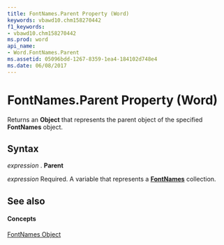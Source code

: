 ```yaml
---
title: FontNames.Parent Property (Word)
keywords: vbawd10.chm158270442
f1_keywords:
- vbawd10.chm158270442
ms.prod: word
api_name:
- Word.FontNames.Parent
ms.assetid: 05096bdd-1267-8359-1ea4-184102d748e4
ms.date: 06/08/2017
---
```



# FontNames.Parent Property (Word)

Returns an **Object** that represents the parent object of the specified **FontNames** object.


## Syntax

 _expression_ . **Parent**

 _expression_ Required. A variable that represents a **[FontNames](fontnames-object-word.md)** collection.


## See also


#### Concepts


[FontNames Object](fontnames-object-word.md)


